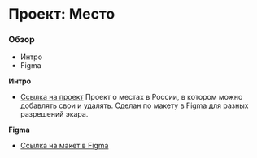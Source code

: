 # Проект: Место

### Обзор

* Интро
* Figma

**Интро**

* [Ссылка на проект](https://n3ket.github.io/mesto/)
Проект о местах в России, в котором можно добавлять свои и удалять.
Сделан по макету в Figma для разных разрешений экара.

**Figma**

* [Ссылка на макет в Figma](https://www.figma.com/file/2cn9N9jSkmxD84oJik7xL7/JavaScript.-Sprint-4?node-id=0%3A1)